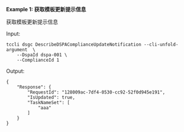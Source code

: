 **Example 1: 获取模板更新提示信息**

获取模板更新提示信息

Input: 

```
tccli dsgc DescribeDSPAComplianceUpdateNotification --cli-unfold-argument  \
    --DspaId dspa-001 \
    --ComplianceId 1
```

Output: 
```
{
    "Response": {
        "RequestId": "128009ac-7df4-0530-cc92-52f0d945e191",
        "IsUpdated": true,
        "TaskNameSet": [
            "aaa"
        ]
    }
}
```

